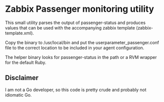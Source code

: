 Zabbix Passenger monitoring utility
===================================

This small utility parses the output of passenger-status and produces values
that can be used with the accompanying zabbix template (zabbix-template.xml).

Copy the binary to /usr/local/bin and put the userparameter_passenger.conf file
to the correct location to be included in your agent configuration.

The helper binary looks for passenger-status in the path or a RVM wrapper for
the default Ruby.

Disclaimer
----------

I am not a Go developer, so this code is pretty crude and probably not idiomatic
Go.
